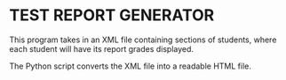 # TEST REPORT GENERATOR
	
This program takes in an XML file containing sections of students, where
each student will have its report grades displayed.

The Python script converts the XML file into a readable HTML file.
